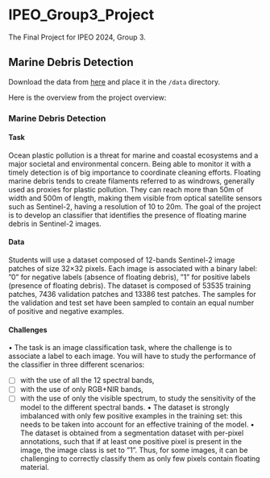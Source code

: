# IPEO_Group3_Project
The Final Project for IPEO 2024, Group 3. 

## Marine Debris Detection

Download the data from [here](https://enacshare.epfl.ch/bY2wS5TcA4CefGks7NtXg) and place it in the `/data` directory.

Here is the overview from the project overview:

### Marine Debris Detection

#### Task 
Ocean plastic pollution is a threat for marine and coastal ecosystems and a major societal and environmental concern. Being able to monitor it with a timely detection is of big importance to coordinate cleaning efforts. Floating marine debris tends to create filaments referred to as windrows, generally used as proxies for plastic pollution. They can reach more than 50m of width and 500m of length, making them visible from optical satellite sensors such as Sentinel-2, having a resolution of 10 to 20m. The goal of the project is to develop an classifier that identifies the presence of floating marine debris in Sentinel-2 images.
#### Data 
Students will use a dataset composed of 12-bands Sentinel-2 image patches of size 32×32 pixels. Each image is associated with a binary label: ”0” for negative labels (absence of floating debris), ”1” for positive labels (presence of floating debris). The dataset is composed of 53535 training patches, 7436 validation patches and 13386 test patches. The samples for the validation and test set have been sampled to contain an equal number of positive and negative examples.

#### Challenges
• The task is an image classification task, where the challenge is to associate a label to each image.
You will have to study the performance of the classifier in three different scenarios: 
- [ ] with the use of all the 12 spectral bands,
- [ ] with the use of only RGB+NIR bands,
- [ ] with the use of only the visible spectrum,
to study the sensitivity of the model to the different spectral bands.
• The dataset is strongly imbalanced with only few positive examples in the training set: this needs
to be taken into account for an effective training of the model.
• The dataset is obtained from a segmentation dataset with per-pixel annotations, such that if at least
one positive pixel is present in the image, the image class is set to ”1”. Thus, for some images, it
can be challenging to correctly classify them as only few pixels contain floating material.
